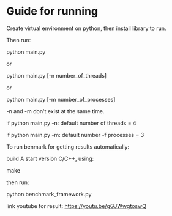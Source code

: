 # Guide for running

Create virtual environment on python, then install library to run.

Then run:

python main.py

or

python main.py [-n number_of_threads]

or

python main.py [-m number_of_processes]

-n and -m don't exist at the same time.

if python main.py -n: default number of threads = 4

if python main.py -m: default number -f processes = 3

To run benmark for getting results automatically:

build A start version C/C++, using:

make

then run:

python benchmark_framework.py

link youtube for result: <https://youtu.be/gGJWwgtoswQ>
